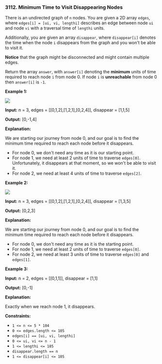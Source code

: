 ### 3112\. Minimum Time to Visit Disappearing Nodes

There is an undirected graph of `n` nodes. You are given a 2D array `edges`, where `edges[i] = [ui, vi, lengthi]` describes an edge between node `ui` and node `vi` with a traversal time of `lengthi` units.

Additionally, you are given an array `disappear`, where `disappear[i]` denotes the time when the node `i` disappears from the graph and you won't be able to visit it.

**Notice** that the graph might be disconnected and might contain multiple edges.

Return the array `answer`, with `answer[i]` denoting the **minimum** units of time required to reach node `i` from node 0. If node `i` is **unreachable** from node 0 then `answer[i]` is `-1`.

**Example 1:**

![](https://assets.leetcode.com/uploads/2024/03/09/example1.png)

**Input:** n = 3, edges = \[\[0,1,2\],\[1,2,1\],\[0,2,4\]\], disappear = \[1,1,5\]

**Output:** \[0,-1,4\]

**Explanation:**

We are starting our journey from node 0, and our goal is to find the minimum time required to reach each node before it disappears.

*   For node 0, we don't need any time as it is our starting point.
*   For node 1, we need at least 2 units of time to traverse `edges[0]`. Unfortunately, it disappears at that moment, so we won't be able to visit it.
*   For node 2, we need at least 4 units of time to traverse `edges[2]`.

**Example 2:**

![](https://assets.leetcode.com/uploads/2024/03/09/example2.png)

**Input:** n = 3, edges = \[\[0,1,2\],\[1,2,1\],\[0,2,4\]\], disappear = \[1,3,5\]

**Output:** \[0,2,3\]

**Explanation:**

We are starting our journey from node 0, and our goal is to find the minimum time required to reach each node before it disappears.

*   For node 0, we don't need any time as it is the starting point.
*   For node 1, we need at least 2 units of time to traverse `edges[0]`.
*   For node 2, we need at least 3 units of time to traverse `edges[0]` and `edges[1]`.

**Example 3:**

**Input:** n = 2, edges = \[\[0,1,1\]\], disappear = \[1,1\]

**Output:** \[0,-1\]

**Explanation:**

Exactly when we reach node 1, it disappears.

**Constraints:**

*   `1 <= n <= 5 * 104`
*   `0 <= edges.length <= 105`
*   `edges[i] == [ui, vi, lengthi]`
*   `0 <= ui, vi <= n - 1`
*   `1 <= lengthi <= 105`
*   `disappear.length == n`
*   `1 <= disappear[i] <= 105`
